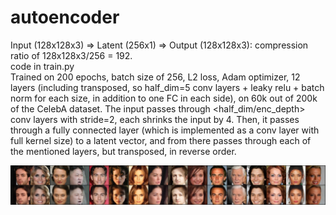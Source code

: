 # autoencoder
Input (128x128x3) => Latent (256x1) => Output (128x128x3): compression ratio of  128x128x3/256 = 192.\
code in train.py\
Trained on 200 epochs, batch size of 256, L2 loss, Adam optimizer, 12 layers (including transposed, so half_dim=5 conv layers + leaky relu + batch norm for each size, in addition to one FC in each side), on 60k out of 200k of the CelebA dataset.
The input passes through <half_dim/enc_depth> conv layers with stride=2, each shrinks the input by 4. Then, it passes through a fully connected layer (which is implemented as a conv layer with full kernel size) to a latent vector, and from there passes through each of the mentioned layers, but transposed, in reverse order.

![Demo](./demo.png "Reconstruction")
